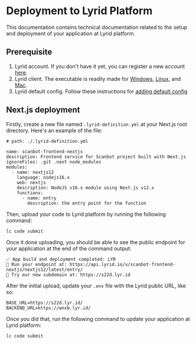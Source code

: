 # Deployment to Lyrid Platform

This documentation contains technical documentation related to the setup and deployment of your application at Lyrid platform.

## Prerequisite

1. Lyrid account. If you don't have it yet, you can register a new account [here](https://app.lyrid.io/register/).
2. Lyrid client. The executable is readily made for [Windows](https://api.lyrid.io/client/dl/win), [Linux](https://api.lyrid.io/client/dl/linux), and [Mac](https://api.lyrid.io/client/dl/mac).
3. Lyrid default config. Follow these instructions for [adding default config](https://docs.lyrid.io/initialization#adding-default-config)

## Next.js deployment

Firstly, create a new file named `.lyrid-definition.yml` at your Next.js root directory. Here's an example of the file:

```
# path: ./.lyrid-definition.yml

name: scanbot-frontend-nextjs
description: Frontend service for Scanbot project built with Next.js
ignoreFiles: .git .next node_modules
modules:
  - name: nextjs12
    language: nodejs16.x
    web: nextjs
    description: NodeJS v16.x module using Next.js v12.x
    functions:
      - name: entry
        description: the entry point for the function
```

Then, upload your code to Lyrid platform by running the following command:

```
lc code submit
```

Once it done uploading, you should be able to see the public endpoint for your application at the end of the command output:

```
✅ App build and deployment completed: LYR
🚀 Run your endpoint at: https://api.lyrid.io/x/scanbot-frontend-nextjs/nextjs12/latest/entry/
🚀 Try our new subdomain at: https://s22d.lyr.id
```

After the initial upload, update your `.env` file with the Lyrid public URL, like so:

```
BASE_URL=https://s22d.lyr.id/
BACKEND_URL=https://wnxb.lyr.id/
```

Once you did that, run the following command to update your application at Lyrid platform:

```
lc code submit
```
